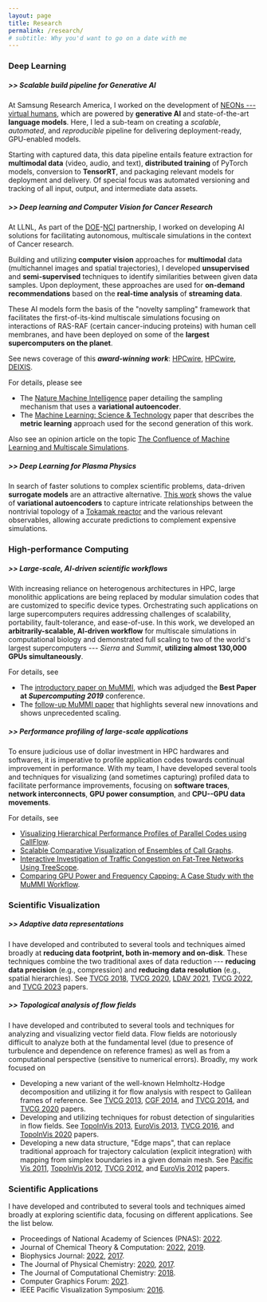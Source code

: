 ```yaml
---
layout: page
title: Research
permalink: /research/
# subtitle: Why you'd want to go on a date with me
---
```


### Deep Learning

##### >> Scalable build pipeline for Generative AI
At Samsung Research America, I worked on the development of
<a href="https://neonlife.ai" target=_blank>NEONs --- virtual humans</a>, which are
powered by **generative AI** and state-of-the-art **language models**. Here, I led
a sub-team on creating a *scalable*, *automated*, and *reproducible* pipeline for
delivering deployment-ready, GPU-enabled models.

Starting with captured data, this data pipeline entails feature extraction for
**multimodal data** (video, audio, and text), **distributed training** of PyTorch
models, conversion to **TensorRT**, and packaging relevant models for deployment
and delivery. Of special focus was automated versioning and tracking of all input,
output, and intermediate data assets.

##### >> Deep learning and Computer Vision for Cancer Research
At LLNL, As part of the <a href="https://www.energy.gov" target=_blank>DOE</a>-<a href="https://www.cancer.gov" target=_blank>NCI</a> partnership, I worked on developing AI solutions for
facilitating autonomous, multiscale simulations in the context of Cancer research.

Building and utilizing **computer vision** approaches for **multimodal** data
(multichannel images and spatial trajectories), I developed **unsupervised** and
**semi-supervised** techniques to identify similarities between given data samples.
Upon deployment, these approaches are used for **on-demand recommendations**
based on the **real-time analysis** of **streaming data**.

These AI models form the basis of the "novelty sampling" framework that facilitates
the first-of-its-kind multiscale simulations focusing on interactions of RAS-RAF
(certain cancer-inducing proteins) with human cell membranes, and have been deployed
on some of the **largest supercomputers on the planet**.

See news coverage of this ***award-winning work***: <a href="https://www.hpcwire.com/2019/11/04/ai-based-cancer-protein-simulation-is-finalist-for-sc19-best-paper" target=_blank>HPCwire</a>, <a href="https://www.hpcwire.com/off-the-wire/scientists-tap-the-power-of-hpc-in-a-bet-to-understand-cancer-growth" target=_blank>HPCwire</a>, <a href="https://deixismagazine.org/2021/04/targeting-tumors" target=_blank>DEIXIS</a>.

For details, please see
- The <a href="https://doi.org/10.1038/s42256-021-00327-w" target=_blank>Nature Machine Intelligence</a> paper detailing the sampling mechanism that uses a **variational autoencoder**.
- The <a href="https://doi.org/10.1088/2632-2153/ac8523" target=_blank>Machine Learning: Science & Technology</a> paper that describes the **metric learning** approach used for the second generation
of this work.

Also see an opinion article on the topic <a href="https://doi.org/10.1016/j.sbi.2023.102569" target=_blank>The Confluence of Machine Learning and Multiscale Simulations</a>.


##### >> Deep Learning for Plasma Physics
In search of faster solutions to complex scientific problems, data-driven **surrogate
models** are an attractive alternative. <a href="https://doi.org/10.1017/S002237782200085X" target=_blank>This work</a> shows the value of
**variational autoencoders** to capture intricate relationships between the nontrivial
topology of a <a href="https://en.wikipedia.org/wiki/Tokamak" target=_blank>Tokamak reactor</a>
and the various relevant observables, allowing accurate predictions to complement
expensive simulations.


### High-performance Computing

##### >> Large-scale, AI-driven scientific workflows
With increasing reliance on heterogenous architectures in HPC, large monolithic
applications are being replaced by modular simulation codes that are customized
to specific device types. Orchestrating such applications on large supercomputers
requires addressing challenges of scalability, portability, fault-tolerance, and
ease-of-use. In this work, we developed an **arbitrarily-scalable, AI-driven workflow**
for multiscale simulations in computational biology and demonstrated full scaling to
two of the world's largest supercomputers --- *Sierra* and *Summit*,
**utilizing almost 130,000 GPUs simultaneously**.

For details, see
- The <a href="http://dx.doi.org/10.1145/3295500.3356197" target=_blank>introductory paper on MuMMI</a>, which was adjudged the **Best Paper at *Supercomputing 2019*** conference.
- The <a href="http://dx.doi.org/10.1145/3458817.3476210" target=_blank>follow-up MuMMI paper</a> that highlights several new innovations and shows unprecedented scaling.

##### >> Performance profiling of large-scale applications
To ensure judicious use of dollar investment in HPC hardwares and softwares, it is
imperative to profile application codes towards continual improvement in performance.
With my team, I have developed several tools and techniques for visualizing (and sometimes capturing) profiled data to facilitate performance improvements, focusing on **software traces**,
**network interconnects**, **GPU power consumption**, and **CPU--GPU data movements**.

For details, see
- <a href="https://doi.org/10.1109/TVCG.2019.2953746" target=_blank>Visualizing Hierarchical Performance Profiles of Parallel Codes using CallFlow</a>.
- <a href="https://doi.org/10.1109/TVCG.2021.3129414" target=_blank>Scalable Comparative Visualization of Ensembles of Call Graphs</a>.
- <a href="http://dx.doi.org/10.1111/cgf.13442" target=_blank>Interactive Investigation of Traffic Congestion on Fat-Tree Networks Using
  TreeScope</a>.
- <a href="http://dx.doi.org/10.1109/WORKS49585.2019.00009" target=_blank>Comparing GPU Power and Frequency Capping: A Case Study with the MuMMI Workflow</a>.

### Scientific Visualization

##### >> Adaptive data representations
I have developed and contributed to several tools and techniques aimed broadly at
**reducing data footprint, both in-memory and on-disk**. These techniques
combine the two traditional axes of data reduction --- **reducing data precision**
(e.g., compression) and **reducing data resolution** (e.g., spatial hierarchies). See
<a href="https://doi.org/10.1109/TVCG.2018.2864853" target=_blank>TVCG 2018</a>,
<a href="https://doi.org/10.1109/TVCG.2020.3030381" target=_blank>TVCG 2020</a>,
<a href="http://dx.doi.org/10.1109/LDAV53230.2021.00011" target=_blank>LDAV 2021</a>,
<a href="https://doi.org/10.1109/TVCG.2022.3165392" target=_blank>TVCG 2022</a>, and
<a href="https://doi.org/10.1109/TVCG.2023.3260628" target=_blank>TVCG 2023</a> papers.

##### >> Topological analysis of flow fields
I have developed and contributed to several tools and techniques for analyzing and
visualizing vector field data. Flow fields are notoriously difficult to analyze
both at the fundamental level (due to presence of turbulence and dependence on
reference frames) as well as from a computational perspective (sensitive to numerical errors). Broadly, my work focused on
- Developing a new variant of the well-known Helmholtz-Hodge decomposition and
utilizing it for flow analysis with respect to Galilean frames of reference. See
<a href="http://dx.doi.org/10.1109/TVCG.2012.316" target=_blank>TVCG 2013</a>,
<a href="http://dx.doi.org/10.1111/cgf.12358" target=_blank>CGF 2014</a>, and <a href="http://dx.doi.org/10.1109/TVCG.2014.2312012" target=_blank>TVCG 2014</a>,
and <a href="https://doi.org/10.1109/TVCG.2020.2984413" target=_blank>TVCG 2020</a> papers.
- Developing and utilizing techniques for robust detection of singularities in
flow fields. See <a href="http://dx.doi.org/10.1007/978-3-319-04099-8_1" target=_blank>TopoInVis 2013</a>, <a href="http://dx.doi.org/10.1111/cgf.12109" target=_blank>EuroVis 2013</a>, <a href="http://dx.doi.org/10.1109/TVCG.2016.2534538" target=_blank>TVCG 2016</a>, and <a href="http://dx.doi.org/10.1007/978-3-030-43036-8_14" target=_blank>TopoInVis 2020</a> papers.
- Developing a new data structure, "Edge maps", that can replace traditional
approach for trajectory calculation (explicit integration) with mapping from
simplex boundaries in a given domain mesh. See
<a href="http://dx.doi.org/10.1109/PACIFICVIS.2011.5742375" target=_blank>Pacific Vis 2011</a>, <a href="http://dx.doi.org/10.1007/978-3-642-23175-9_10" target=_blank>TopoInVis 2012</a>, <a href="http://dx.doi.org/10.1109/TVCG.2011.265" target=_blank>TVCG 2012</a>, and <a href="http://dx.doi.org/10.1111/j.1467-8659.2012.03087.x" target=_blank>EuroVis 2012</a> papers.


### Scientific Applications

I have developed and contributed to several tools and techniques aimed broadly at
exploring scientific data, focusing on different applications. See the list below.

- Proceedings of National Academy of Sciences (PNAS): <a href="https://doi.org/10.1073/pnas.2113297119" target=_blank>2022</a>.
- Journal of Chemical Theory & Computation: <a href="https://doi.org/10.1021/acs.jctc.2c01018" target=_blank>2022</a>, <a href="https://doi.org/10.1021/acs.jctc.9b00453" target=_blank>2019</a>.
- Biophysics Journal: <a href="https://doi.org/10.1016/j.bpj.2022.06.035" target=_blank>2022</a>, <a href="https://doi.org/10.1016/j.bpj.2017.10.017" target=_blank>2017</a>.
- The Journal of Physical Chemistry: <a href="https://doi.org/10.1021/acs.jpcb.0c03368" target=_blank>2020</a>, <a href="http://dx.doi.org/10.1021/acs.jpcc.7b02006" target=_blank>2017</a>.
- The Journal of Computational Chemistry:
<a href="https://doi.org/10.1002/jcc.25181" target=_blank>2018</a>.
- Computer Graphics Forum:
<a href="http://dx.doi.org/10.1111/cgf.14304" target=_blank>2021</a>.
- IEEE Pacific Visualization Symposium:
<a href="http://dx.doi.org/10.1109/PACIFICVIS.2016.7465259" target=_blank>2016</a>.
